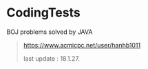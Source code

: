 # CodingTests

BOJ problems solved by JAVA


> https://www.acmicpc.net/user/hanhb1011
>
> last update : 18.1.27.
